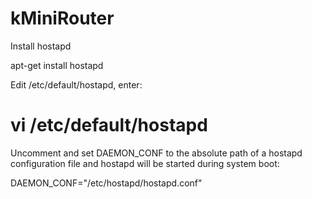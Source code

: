 # kMiniRouter

Install hostapd

apt-get install hostapd

Edit /etc/default/hostapd, enter:
# vi /etc/default/hostapd

Uncomment and set DAEMON_CONF to the absolute path of a hostapd configuration file and hostapd will be started during system boot:

DAEMON_CONF="/etc/hostapd/hostapd.conf"